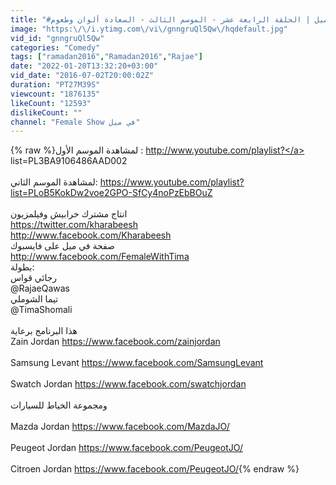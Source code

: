 ```yaml
---
title: "#في_ميل | الحلقة الرابعة عشر - الموسم الثالث - السعادة ألوان وطعوم"
image: "https:\/\/i.ytimg.com\/vi\/gnngruQl5Qw\/hqdefault.jpg"
vid_id: "gnngruQl5Qw"
categories: "Comedy"
tags: ["ramadan2016","Ramadan2016","Rajae"]
date: "2022-01-20T13:32:20+03:00"
vid_date: "2016-07-02T20:00:02Z"
duration: "PT27M39S"
viewcount: "1876135"
likeCount: "12593"
dislikeCount: ""
channel: "Female Show في ميل"
---
```

{% raw %}لمشاهدة الموسم الأول : <a rel="nofollow" target="blank" href="http://www.youtube.com/playlist?">http://www.youtube.com/playlist?</a> list=PL3BA9106486AAD002<br /><br />لمشاهدة الموسم الثاني: <a rel="nofollow" target="blank" href="https://www.youtube.com/playlist?list=PLoB5KokDw2voe2GPO-SfCy4noPzEbBOuZ">https://www.youtube.com/playlist?list=PLoB5KokDw2voe2GPO-SfCy4noPzEbBOuZ</a><br /><br />انتاج مشترك خرابيش وفيلمزيون<br /><a rel="nofollow" target="blank" href="https://twitter.com/kharabeesh">https://twitter.com/kharabeesh</a> <br /><a rel="nofollow" target="blank" href="http://www.facebook.com/Kharabeesh">http://www.facebook.com/Kharabeesh</a><br />صفحة في ميل على فايسبوك <br /><a rel="nofollow" target="blank" href="http://www.facebook.com/FemaleWithTima">http://www.facebook.com/FemaleWithTima</a><br />بطولة: <br />رجائي قواس <br />@RajaeQawas <br />تيما الشوملي <br />@TimaShomali <br /><br />هذا البرنامج برعاية <br />Zain Jordan <a rel="nofollow" target="blank" href="https://www.facebook.com/zainjordan">https://www.facebook.com/zainjordan</a><br /><br />Samsung Levant <a rel="nofollow" target="blank" href="https://www.facebook.com/SamsungLevant">https://www.facebook.com/SamsungLevant</a><br /><br /> Swatch Jordan <a rel="nofollow" target="blank" href="https://www.facebook.com/swatchjordan">https://www.facebook.com/swatchjordan</a><br /><br />ومجموعة الخياط للسيارات<br /><br />Mazda Jordan <a rel="nofollow" target="blank" href="https://www.facebook.com/MazdaJO/">https://www.facebook.com/MazdaJO/</a> <br /><br />Peugeot Jordan <a rel="nofollow" target="blank" href="https://www.facebook.com/PeugeotJO/">https://www.facebook.com/PeugeotJO/</a> <br /><br />Citroen Jordan <a rel="nofollow" target="blank" href="https://www.facebook.com/PeugeotJO/">https://www.facebook.com/PeugeotJO/</a>{% endraw %}
